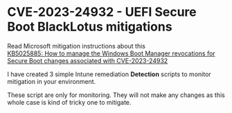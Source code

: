 # CVE-2023-24932 - UEFI Secure Boot BlackLotus mitigations #

Read Microsoft mitigation instructions about this  
[KB5025885: How to manage the Windows Boot Manager revocations for Secure Boot changes associated with CVE-2023-24932](https://support.microsoft.com/en-au/topic/kb5025885-how-to-manage-the-windows-boot-manager-revocations-for-secure-boot-changes-associated-with-cve-2023-24932-41a975df-beb2-40c1-99a3-b3ff139f832d)

I have created 3 simple Intune remediation **Detection** scripts to monitor mitigation in your environment.

These script are only for monitoring. They will not make any changes as this whole case is kind of tricky one to mitigate.

